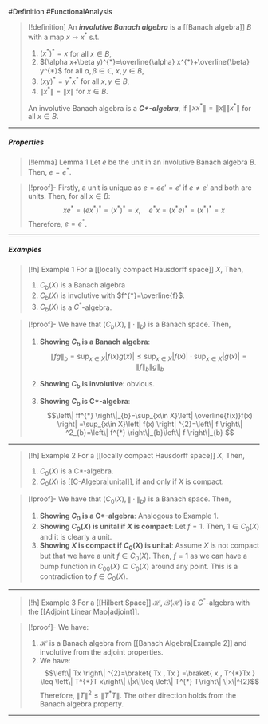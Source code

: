 #Definition #FunctionalAnalysis 

> [!definition]
> An ***involutive Banach algebra*** is a [[Banach algebra]] $B$ with a map $x\mapsto x^{*}$ s.t. 
> 1. $(x^{*})^{*}=x$ for all $x\in B$,
> 2. $(\alpha x+\beta y)^{*}=\overline{\alpha} x^{*}+\overline{\beta} y^{*}$ for all $\alpha,\beta\in \mathbb{C}$, $x,y\in B$,
> 3. $(xy)^{*}=y^{*}x^{*}$ for all $x,y\in B$,
> 4. $\left\| x^{*} \right\|=\|x\|$ for $x\in B$.
>
> An involutive Banach algebra is a ***C\*-algebra***, if $\left\| xx^{*} \right\|=\|x\|\|x^{*}\|$ for all $x\in B$.
---
##### Properties
> [!lemma] Lemma 1
> Let $e$ be the unit in an involutive Banach algebra $B$. Then, $e=e^{*}$.

> [!proof]-
> Firstly, a unit is unique as $e=e e'=e'$ if $e\neq e'$ and both are units. Then, for all $x\in B$:$$xe^{*}=(ex^{*})^{*}=(x^{*})^{*}=x,\quad e^{*}x=(x^{*}e)^{*}=(x^{*})^{*}=x$$
> Therefore, $e=e^{*}$.
> 
---
##### Examples
> [!h] Example 1
> For a [[locally compact Hausdorff space]] $X$, Then, 
> 1. $C_{b}(X)$ is a Banach algebra
> 2. $C_{b}(X)$ is involutive with $f^{*}=\overline{f}$.
> 3. $C_{b}(X)$ is a $C^{*}$-algebra.

> [!proof]-
> We have that $(C_{b}(X),\|\cdot\|_{b})$ is a Banach space. Then, 
> 1. **Showing $C_{b}$ is a Banach algebra**: 
> 	$$\left\| fg \right\| _{b}=\sup_{x\in X}\left| f(x)g(x) \right| \leq\sup_{x\in X}\left| f(x) \right| \cdot \sup_{x\in X}\left| g(x) \right| =\left\| f \right\| _{b}\left\| g \right\| _{b}$$
> 2. **Showing $C_{b}$ is involutive**: obvious.
> 	
> 3. **Showing $C_{b}$ is C\*-algebra**:$$\left\| ff^{*} \right\|_{b}=\sup_{x\in X}\left| \overline{f(x)}f(x) \right| =\sup_{x\in X}\left| f(x) \right| ^{2}=\left\| f \right\| ^2_{b}=\left\| f^{*} \right\|_{b}\left\| f \right\|_{b} $$
---
> [!h] Example 2
> For a [[locally compact Hausdorff space]] $X$, Then, 
> 1. $C_{0}(X)$ is a C*-algebra.
> 2. $C_{0}(X)$ is [[C-Algebra|unital]], if and only if $X$ is compact.

> [!proof]-
> We have that $(C_{0}(X),\|\cdot\|_{b})$ is a Banach space. Then, 
> 1. **Showing $C_{0}$ is a C\*-algebra**: 
> 	Analogous to Example 1. 
> 2. **Showing $C_{0}(X)$ is unital if $X$ is compact**:
>    Let $f=1$. Then, $1\in C_{0}(X)$ and it is clearly a unit.
> 3. **Showing $X$ is compact if $C_{0}(X)$ is unital**:
> 	Assume $X$ is not compact but that we have a unit $f\in C_{0}(X)$. Then, $f=1$ as we can have a bump function in $C_{00}(X)\subseteq C_{0}(X)$ around any point. This is a contradiction to $f\in C_{0}(X)$. 
---
> [!h] Example 3
> For a [[Hilbert Space]] $\mathcal{H}$,  $\mathcal{B}(\mathcal{H})$ is a $C^{*}$-algebra with the [[Adjoint Linear Map|adjoint]].

> [!proof]-
> We have: 
> 1. $\mathcal{H}$ is a Banach algebra from [[Banach Algebra|Example 2]] and involutive from the adjoint properties.
> 2. We have: $$\left\| Tx \right\| ^{2}=\braket{ Tx , Tx } =\braket{ x , T^{*}Tx } \leq \left\| T^{*}T x\right\| \|x\|\leq \left\| T^{*} T\right\| \|x\|^{2}$$Therefore, $\left\| T \right\|^{2}\leq \left\| T^{*}T \right\|$. The other direction holds from the Banach algebra property.
---